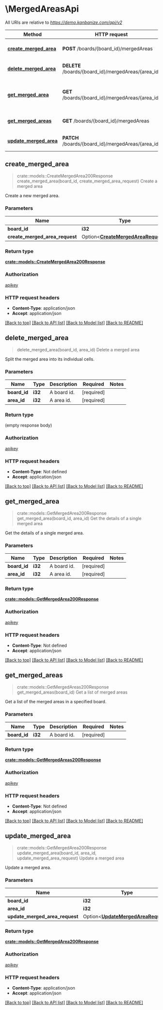 # \MergedAreasApi

All URIs are relative to *https://demo.kanbanize.com/api/v2*

Method | HTTP request | Description
------------- | ------------- | -------------
[**create_merged_area**](MergedAreasApi.md#create_merged_area) | **POST** /boards/{board_id}/mergedAreas | Create a merged area
[**delete_merged_area**](MergedAreasApi.md#delete_merged_area) | **DELETE** /boards/{board_id}/mergedAreas/{area_id} | Delete a merged area
[**get_merged_area**](MergedAreasApi.md#get_merged_area) | **GET** /boards/{board_id}/mergedAreas/{area_id} | Get the details of a single merged area
[**get_merged_areas**](MergedAreasApi.md#get_merged_areas) | **GET** /boards/{board_id}/mergedAreas | Get a list of merged areas
[**update_merged_area**](MergedAreasApi.md#update_merged_area) | **PATCH** /boards/{board_id}/mergedAreas/{area_id} | Update a merged area



## create_merged_area

> crate::models::CreateMergedArea200Response create_merged_area(board_id, create_merged_area_request)
Create a merged area

Create a new merged area.

### Parameters


Name | Type | Description  | Required | Notes
------------- | ------------- | ------------- | ------------- | -------------
**board_id** | **i32** | A board id. | [required] |
**create_merged_area_request** | Option<[**CreateMergedAreaRequest**](CreateMergedAreaRequest.md)> |  |  |

### Return type

[**crate::models::CreateMergedArea200Response**](createMergedArea_200_response.md)

### Authorization

[apikey](../README.md#apikey)

### HTTP request headers

- **Content-Type**: application/json
- **Accept**: application/json

[[Back to top]](#) [[Back to API list]](../README.md#documentation-for-api-endpoints) [[Back to Model list]](../README.md#documentation-for-models) [[Back to README]](../README.md)


## delete_merged_area

> delete_merged_area(board_id, area_id)
Delete a merged area

Split the merged area into its individual cells.

### Parameters


Name | Type | Description  | Required | Notes
------------- | ------------- | ------------- | ------------- | -------------
**board_id** | **i32** | A board id. | [required] |
**area_id** | **i32** | A area id. | [required] |

### Return type

 (empty response body)

### Authorization

[apikey](../README.md#apikey)

### HTTP request headers

- **Content-Type**: Not defined
- **Accept**: application/json

[[Back to top]](#) [[Back to API list]](../README.md#documentation-for-api-endpoints) [[Back to Model list]](../README.md#documentation-for-models) [[Back to README]](../README.md)


## get_merged_area

> crate::models::GetMergedArea200Response get_merged_area(board_id, area_id)
Get the details of a single merged area

Get the details of a single merged area.

### Parameters


Name | Type | Description  | Required | Notes
------------- | ------------- | ------------- | ------------- | -------------
**board_id** | **i32** | A board id. | [required] |
**area_id** | **i32** | A area id. | [required] |

### Return type

[**crate::models::GetMergedArea200Response**](getMergedArea_200_response.md)

### Authorization

[apikey](../README.md#apikey)

### HTTP request headers

- **Content-Type**: Not defined
- **Accept**: application/json

[[Back to top]](#) [[Back to API list]](../README.md#documentation-for-api-endpoints) [[Back to Model list]](../README.md#documentation-for-models) [[Back to README]](../README.md)


## get_merged_areas

> crate::models::GetMergedAreas200Response get_merged_areas(board_id)
Get a list of merged areas

Get a list of the merged areas in a specified board.

### Parameters


Name | Type | Description  | Required | Notes
------------- | ------------- | ------------- | ------------- | -------------
**board_id** | **i32** | A board id. | [required] |

### Return type

[**crate::models::GetMergedAreas200Response**](getMergedAreas_200_response.md)

### Authorization

[apikey](../README.md#apikey)

### HTTP request headers

- **Content-Type**: Not defined
- **Accept**: application/json

[[Back to top]](#) [[Back to API list]](../README.md#documentation-for-api-endpoints) [[Back to Model list]](../README.md#documentation-for-models) [[Back to README]](../README.md)


## update_merged_area

> crate::models::GetMergedArea200Response update_merged_area(board_id, area_id, update_merged_area_request)
Update a merged area

Update a merged area.

### Parameters


Name | Type | Description  | Required | Notes
------------- | ------------- | ------------- | ------------- | -------------
**board_id** | **i32** | A board id. | [required] |
**area_id** | **i32** | A area id. | [required] |
**update_merged_area_request** | Option<[**UpdateMergedAreaRequest**](UpdateMergedAreaRequest.md)> |  |  |

### Return type

[**crate::models::GetMergedArea200Response**](getMergedArea_200_response.md)

### Authorization

[apikey](../README.md#apikey)

### HTTP request headers

- **Content-Type**: application/json
- **Accept**: application/json

[[Back to top]](#) [[Back to API list]](../README.md#documentation-for-api-endpoints) [[Back to Model list]](../README.md#documentation-for-models) [[Back to README]](../README.md)

